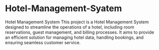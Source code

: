 # Hotel-Management-Syatem
Hotel Management System This project is a Hotel Management System designed to streamline the operations of a hotel, including room reservations, guest management, and billing processes. It aims to provide an efficient solution for managing hotel data, handling bookings, and ensuring seamless customer service.
